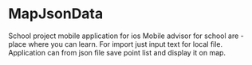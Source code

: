 # MapJsonData

School project mobile application for ios
Mobile advisor for school are - place where you can learn. For import just input text for local file.
Application can from json file save point list and display it on map.

